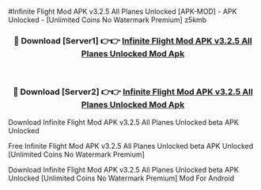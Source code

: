 #Infinite Flight Mod APK v3.2.5 All Planes Unlocked [APK-MOD] - APK Unlocked - [Unlimited Coins No Watermark Premium] z5kmb



<div align="center">

<h3>🔴 Download [Server1] 👉👉 <a href="https://momento.my/?title=Infinite_Flight_Mod_APK_v3.2.5_All_Planes_Unlocked">Infinite Flight Mod APK v3.2.5 All Planes Unlocked Mod Apk</a></h3><br>

<h3>🔴 Download [Server2] 👉👉 <a href="https://momento.my/?title=Infinite_Flight_Mod_APK_v3.2.5_All_Planes_Unlocked">Infinite Flight Mod APK v3.2.5 All Planes Unlocked Mod Apk</a></h3>
</div>



Download Infinite Flight Mod APK v3.2.5 All Planes Unlocked beta APK Unlocked

Free Infinite Flight Mod APK v3.2.5 All Planes Unlocked beta APK Unlocked [Unlimited Coins No Watermark Premium]

Download Infinite Flight Mod APK v3.2.5 All Planes Unlocked beta APK Unlocked [Unlimited Coins No Watermark Premium] Mod For Android
